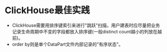 # ClickHouse最佳实践

- ClickHouse需要用排序键索引来进行"跳跃"扫描，用户建表时应尽量把业务记录生命周期中不变的字段都放入排序键(一般distinct count越小的列放在越前)。
- order by则是单个DataPart文件内部记录的"有序状态"。